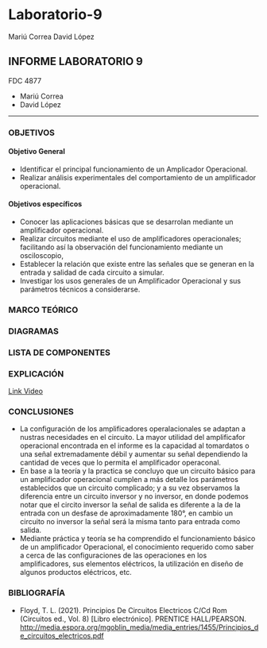 # Laboratorio-9
Mariú Correa      David López
## INFORME LABORATORIO 9
FDC 4877
- Mariú Correa
- David López
----------------

### OBJETIVOS
#### Objetivo General
-   Identificar el principal funcionamiento de un Amplicador Operacional.
-   Realizar análisis experimentales del comportamiento de un amplificador operacional.
#### Objetivos específicos 
- Conocer las aplicaciones básicas que se desarrolan mediante un amplificador operacional.
- Realizar circuitos mediante el uso de amplificadores operacionales; facilitando así la observación del funcionamiento mediante un osciloscopio,
- Establecer la relación que existe entre las señales que se generan en la entrada y salidad de cada circuito a simular.
- Investigar los usos generales de un Amplificador Operacional y sus parámetros técnicos a considerarse.

### MARCO TEÓRICO 


### DIAGRAMAS


### LISTA DE COMPONENTES


### EXPLICACIÓN

[Link Video](https://youtu.be/rGZyYzdGYcU)

### CONCLUSIONES

- La configuración de los amplificadores operalacionales se adaptan a nustras necesidades en el circuito. La mayor utilidad del amplificafor operacional encontrada en el informe  es la capacidad al tomardatos o una señal extremadamente débil y aumentar su señal dependiendo la cantidad de veces que lo permita el amplificador operaconal.
- En base a la teoría y la practica se concluyo que un circuito básico para un amplificador operacional cumplen a más detalle los parámetros establecidos que un circuito complicado; y a su vez observamos la diferencia entre un circuito inversor y no inversor, en donde podemos notar que el circito inversor la señal de salida es diferente a la de la entrada con un desfase de aproximadamente 180°, en cambio un circuito no inversor la señal será la misma tanto para entrada como salida.
- Mediante práctica y teoría se ha comprendido el funcionamiento básico de un amplificador Operacional, el conocimiento requerido como saber a cerca de las configuraciones de las operaciones en los amplificadores, sus elementos eléctricos, la utilización en diseño de algunos productos eléctricos, etc.


### BIBLIOGRAFÍA

- Floyd, T. L. (2021). Principios De Circuitos Electricos C/Cd Rom (Circuitos ed., Vol. 8) [Libro electrónico]. PRENTICE HALL/PEARSON. http://media.espora.org/mgoblin_media/media_entries/1455/Principios_de_circuitos_electricos.pdf
